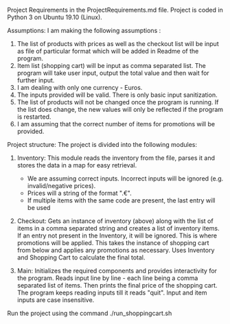 Project Requirements in the ProjectRequirements.md file.
Project is coded in Python 3 on Ubuntu 19.10 (Linux).


Assumptions:
I am making the following assumptions :
1) The list of products with prices as well as the checkout list will be input as file of particular format which will be added in Readme of the program.
2) Item list (shopping cart) will be input as comma separated list. The program will take user input, output the total value and then wait for further input.
3) I am dealing with only one currency - Euros.
4) The inputs provided will be valid. There is only basic input sanitization.
5) The list of products will not be changed once the program is running. If the list does change, the new values will only be reflected if the program is restarted.
6) I am assuming that the correct number of items for promotions will be provided.

    

Project structure:
The project is divided into the following modules:
1) Inventory:
    This module reads the inventory from the file, parses it and stores the data in a map for easy retrieval.
    - We are assuming correct inputs. Incorrect inputs will be ignored (e.g. invalid/negative prices).
    - Prices will a string of the format "<euros>.<cents>€".
    - If multiple items with the same code are present, the last entry will be used

2) Checkout:
    Gets an instance of inventory (above) along with the list of items in a comma separated string and creates a list of inventory items.
    If an entry not present in the Inventory, it will be ignored.
    This is where promotions will be applied. This takes the instance of shopping cart from below and applies
    any promotions as necessary.
    Uses Inventory and Shopping Cart to calculate the final total.

3) Main:
    Initializes the required components and provides interactivity for the program. 
    Reads input line by line - each line being a comma separated list of items. Then prints the final price of the shopping cart.
    The program keeps reading inputs till it reads "quit".
    Input and item inputs are case insensitive.

Run the project using the command ./run_shoppingcart.sh